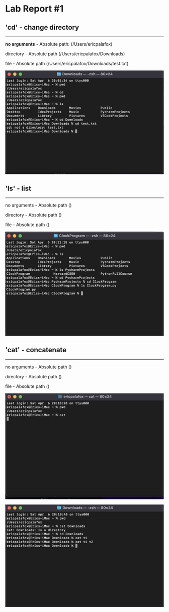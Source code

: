 # Lab Report #1

## 'cd' - change directory
***

**no arguments** - Absolute path: (/Users/ericpalafox)

directory - Absolute path (/Users/ericpalafox/Downloads)

file - Absolute path (/Users/ericpalafox/Downloads/test.txt)

![Image](cd.png)

## 'ls' - list
***

no arguments - Absolute path ()

directory - Absolute path ()

file - Absolute path ()

![Image](ls.png)

## 'cat' - concatenate
***

no arguments - Absolute path ()

directory - Absolute path ()

file - Absolute path ()

![Image](cat1.png)

![Image](cat2.png)
